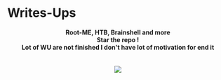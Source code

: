 # Writes-Ups
<p align="center">
  <b>Root-ME, HTB, Brainshell and more</b><br>
  <b>Star the repo !</b><br>
  <b>Lot of WU are not finished I don't have lot of motivation for end it</b><br>
  <br><br>
  <img src="https://cdn.discordapp.com/attachments/851138620948873256/859936698582040606/c5861e77f273fc015b839b78fccccdf9b1c03368r1-500-281_hq.gif">
</p>
